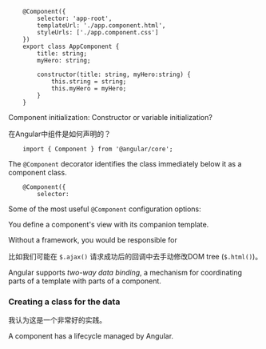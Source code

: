         @Component({
            selector: 'app-root',
            templateUrl: './app.component.html',
            styleUrls: ['./app.component.css']
        })
        export class AppComponent {
            title: string;
            myHero: string;
            
            constructor(title: string, myHero:string) {
                this.string = string;
                this.myHero = myHero;
            }
        }

Component initialization: Constructor or variable initialization?

在Angular中组件是如何声明的？

        import { Component } from '@angular/core';
        
The `@Component` decorator identifies the class immediately below it as a component class.

        @Component({
            selector:
            
Some of the most useful `@Component` configuration options:



You define a component's view with its companion template.

Without a framework, you would be responsible for 

比如我们可能在 `$.ajax()` 请求成功后的回调中去手动修改DOM tree (`$.html()`)。　

Angular supports *two-way data binding*, a mechanism for coordinating parts of a template with parts of a component.

### Creating a class for the data

我认为这是一个非常好的实践。

A component has a lifecycle managed by Angular.



